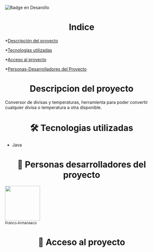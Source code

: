 ![Badge en Desarollo](https://img.shields.io/badge/STATUS-EN%20DESAROLLO-green) 

<h1 align="center">Indice</h1>

*[Descripción del proyecto](#descripción-del-proyecto)

*[Tecnologías utilizadas](#tecnologías-utilizadas)

*[Acceso al proyecto](#acceso-proyecto)

*[Personas-Desarrolladores del Proyecto](#personas-desarrolladores)

<h1 align="center">Descripcion del proyecto</h1>

Conversor de divisas y temperaturas, herramienta para poder convertir cualquier divisa o temperatura a otra disponible.

<h1 align="center"> 🛠️ Tecnologias utilizadas</h1>

* Java

<h1 align="center"> 👥 Personas desarrolladores del proyecto</h1>

[<img src="https://avatars.githubusercontent.com/u/128731027?s=400&u=f003cff27ea0b8711cd09307bdeb9bbc3e850025&v=4" width=115><br><sub>Franco Armanasco</sub>](https://github.com/FrancoArmanasco2000)

<h1 align="center"> 📁 Acceso al proyecto</h1>

